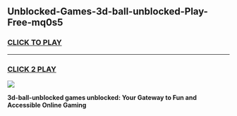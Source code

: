 
## Unblocked-Games-3d-ball-unblocked-Play-Free-mq0s5
<h3>
<a href="https://premium76.site?title=3d-ball-unblocked&ref=20M">CLICK TO PLAY</a></h3>
<hr>

<h3>
<a href="https://premium76.site?title=3d-ball-unblocked&ref=20M">CLICK 2 PLAY</a>
  
</h3>

<a href="https://premium76.site?title=3d-ball-unblocked&ref=19M"><img src="https://clearcache.store/games.png"></a>


**3d-ball-unblocked games unblocked: Your Gateway to Fun and Accessible Online Gaming**
